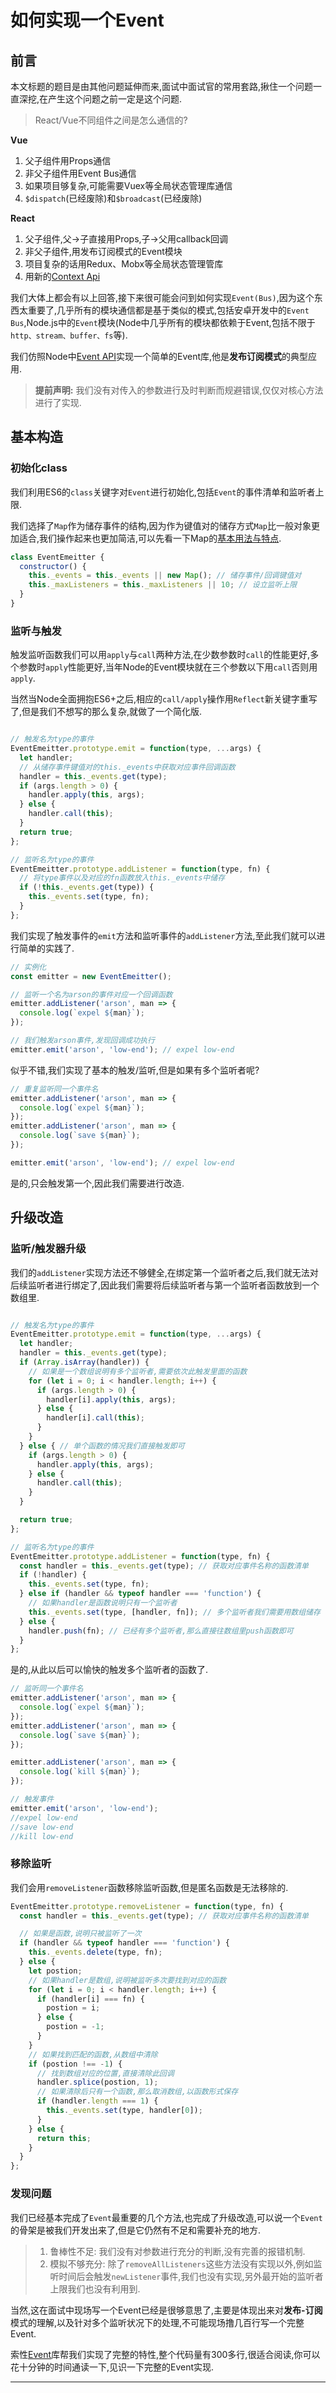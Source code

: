 # 如何实现一个Event




## 前言

本文标题的题目是由其他问题延伸而来,面试中面试官的常用套路,揪住一个问题一直深挖,在产生这个问题之前一定是这个问题.

> React/Vue不同组件之间是怎么通信的?

**Vue**

1. 父子组件用Props通信
2. 非父子组件用Event Bus通信
3. 如果项目够复杂,可能需要Vuex等全局状态管理库通信
4. `$dispatch`(已经废除)和`$broadcast`(已经废除)

**React**

1. 父子组件,父->子直接用Props,子->父用callback回调
2. 非父子组件,用发布订阅模式的Event模块
3. 项目复杂的话用Redux、Mobx等全局状态管理管库
4. 用新的[Context Api](https://juejin.im/post/5a7b41605188257a6310fbec)

我们大体上都会有以上回答,接下来很可能会问到如何实现`Event(Bus)`,因为这个东西太重要了,几乎所有的模块通信都是基于类似的模式,包括安卓开发中的`Event Bus`,Node.js中的`Event`模块(Node中几乎所有的模块都依赖于Event,包括不限于`http、stream、buffer、fs`等).

我们仿照Node中[Event API](http://nodejs.cn/api/events.html)实现一个简单的Event库,他是**发布订阅模式**的典型应用.

> **提前声明:** 我们没有对传入的参数进行及时判断而规避错误,仅仅对核心方法进行了实现.

## 基本构造

### 初始化class

我们利用ES6的`class`关键字对`Event`进行初始化,包括`Event`的事件清单和监听者上限.

我们选择了`Map`作为储存事件的结构,因为作为键值对的储存方式`Map`比一般对象更加适合,我们操作起来也更加简洁,可以先看一下Map的[基本用法与特点](http://es6.ruanyifeng.com/#docs/set-map#Map).

```javascript
class EventEmeitter {
  constructor() {
    this._events = this._events || new Map(); // 储存事件/回调键值对
    this._maxListeners = this._maxListeners || 10; // 设立监听上限
  }
}
```

### 监听与触发

触发监听函数我们可以用`apply`与`call`两种方法,在少数参数时`call`的性能更好,多个参数时`apply`性能更好,当年Node的Event模块就在三个参数以下用`call`否则用`apply`.

当然当Node全面拥抱ES6+之后,相应的`call/apply`操作用`Reflect`新关键字重写了,但是我们不想写的那么复杂,就做了一个简化版.

```javascript

// 触发名为type的事件
EventEmeitter.prototype.emit = function(type, ...args) {
  let handler;
  // 从储存事件键值对的this._events中获取对应事件回调函数
  handler = this._events.get(type);
  if (args.length > 0) {
    handler.apply(this, args);
  } else {
    handler.call(this);
  }
  return true;
};

// 监听名为type的事件
EventEmeitter.prototype.addListener = function(type, fn) {
  // 将type事件以及对应的fn函数放入this._events中储存
  if (!this._events.get(type)) {
    this._events.set(type, fn);
  }
};

```

我们实现了触发事件的`emit`方法和监听事件的`addListener`方法,至此我们就可以进行简单的实践了.

```javascript
// 实例化
const emitter = new EventEmeitter();

// 监听一个名为arson的事件对应一个回调函数
emitter.addListener('arson', man => {
  console.log(`expel ${man}`);
});

// 我们触发arson事件,发现回调成功执行
emitter.emit('arson', 'low-end'); // expel low-end
```

似乎不错,我们实现了基本的触发/监听,但是如果有多个监听者呢?

```javascript
// 重复监听同一个事件名
emitter.addListener('arson', man => {
  console.log(`expel ${man}`);
});
emitter.addListener('arson', man => {
  console.log(`save ${man}`);
});

emitter.emit('arson', 'low-end'); // expel low-end
```

是的,只会触发第一个,因此我们需要进行改造.

## 升级改造

### 监听/触发器升级

我们的`addListener`实现方法还不够健全,在绑定第一个监听者之后,我们就无法对后续监听者进行绑定了,因此我们需要将后续监听者与第一个监听者函数放到一个数组里.

```javascript

// 触发名为type的事件
EventEmeitter.prototype.emit = function(type, ...args) {
  let handler;
  handler = this._events.get(type);
  if (Array.isArray(handler)) {
    // 如果是一个数组说明有多个监听者,需要依次此触发里面的函数
    for (let i = 0; i < handler.length; i++) {
      if (args.length > 0) {
        handler[i].apply(this, args);
      } else {
        handler[i].call(this);
      }
    }
  } else { // 单个函数的情况我们直接触发即可
    if (args.length > 0) {
      handler.apply(this, args);
    } else {
      handler.call(this);
    }
  }

  return true;
};

// 监听名为type的事件
EventEmeitter.prototype.addListener = function(type, fn) {
  const handler = this._events.get(type); // 获取对应事件名称的函数清单
  if (!handler) {
    this._events.set(type, fn);
  } else if (handler && typeof handler === 'function') {
    // 如果handler是函数说明只有一个监听者
    this._events.set(type, [handler, fn]); // 多个监听者我们需要用数组储存
  } else {
    handler.push(fn); // 已经有多个监听者,那么直接往数组里push函数即可
  }
};
```

是的,从此以后可以愉快的触发多个监听者的函数了.

```javascript
// 监听同一个事件名
emitter.addListener('arson', man => {
  console.log(`expel ${man}`);
});
emitter.addListener('arson', man => {
  console.log(`save ${man}`);
});

emitter.addListener('arson', man => {
  console.log(`kill ${man}`);
});

// 触发事件
emitter.emit('arson', 'low-end');
//expel low-end
//save low-end
//kill low-end
```

### 移除监听

我们会用`removeListener`函数移除监听函数,但是匿名函数是无法移除的.

```javascript
EventEmeitter.prototype.removeListener = function(type, fn) {
  const handler = this._events.get(type); // 获取对应事件名称的函数清单

  // 如果是函数,说明只被监听了一次
  if (handler && typeof handler === 'function') {
    this._events.delete(type, fn);
  } else {
    let postion;
    // 如果handler是数组,说明被监听多次要找到对应的函数
    for (let i = 0; i < handler.length; i++) {
      if (handler[i] === fn) {
        postion = i;
      } else {
        postion = -1;
      }
    }
    // 如果找到匹配的函数,从数组中清除
    if (postion !== -1) {
      // 找到数组对应的位置,直接清除此回调
      handler.splice(postion, 1);
      // 如果清除后只有一个函数,那么取消数组,以函数形式保存
      if (handler.length === 1) {
        this._events.set(type, handler[0]);
      }
    } else {
      return this;
    }
  }
};
```

### 发现问题

我们已经基本完成了`Event`最重要的几个方法,也完成了升级改造,可以说一个`Event`的骨架是被我们开发出来了,但是它仍然有不足和需要补充的地方.

> 1. 鲁棒性不足: 我们没有对参数进行充分的判断,没有完善的报错机制.
> 2. 模拟不够充分: 除了`removeAllListeners`这些方法没有实现以外,例如监听时间后会触发`newListener`事件,我们也没有实现,另外最开始的监听者上限我们也没有利用到.

当然,这在面试中现场写一个Event已经是很够意思了,主要是体现出来对**发布-订阅**模式的理解,以及针对多个监听状况下的处理,不可能现场撸几百行写一个完整Event.

索性[Event](https://github.com/Gozala/events/blob/master/events.js)库帮我们实现了完整的特性,整个代码量有300多行,很适合阅读,你可以花十分钟的时间通读一下,见识一下完整的Event实现.

---

 
